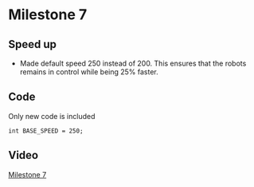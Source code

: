 # Milestone 7
## Speed up
- Made default speed 250 instead of 200. This ensures that the robots remains in control while being 25% faster.

## Code
Only new code is included

``` 
int BASE_SPEED = 250;
```

## Video

[Milestone 7](https://drive.google.com/open?id=1BX8wV-UhoA9cBncwNLaEmE-qK0rHJI45)